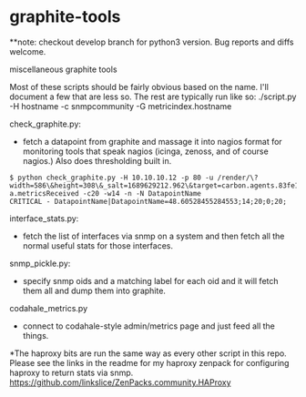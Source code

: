 # graphite-tools
**note: checkout develop branch for python3 version. Bug reports and diffs welcome.

miscellaneous graphite tools


Most of these scripts should be fairly obvious based on the name. I'll document a few that are less so. The rest are typically run like so: ./script.py -H hostname -c snmpcommunity -G metricindex.hostname

check_graphite.py:
- fetch a datapoint from graphite and massage it into nagios format for monitoring tools that speak nagios (icinga, zenoss, and of course nagios.) Also does thresholding built in.

```
$ python check_graphite.py -H 10.10.10.12 -p 80 -u /render/\?width=586\&height=308\&_salt=1689629212.962\&target=carbon.agents.83fe1b18a7c4-a.metricsReceived -c20 -w14 -n -N DatapointName
CRITICAL - DatapointName|DatapointName=48.60528455284553;14;20;0;20;
```

interface_stats.py:
- fetch the list of interfaces via snmp on a system and then fetch all the normal useful stats for those interfaces.

snmp_pickle.py:
- specify snmp oids and a matching label for each oid and it will fetch them all and dump them into graphite.

codahale_metrics.py
- connect to codahale-style admin/metrics page and just feed all the things.

*The haproxy bits are run the same way as every other script in this repo. Please see the links in the readme for my haproxy zenpack for configuring haproxy to return stats via snmp. https://github.com/linkslice/ZenPacks.community.HAProxy
